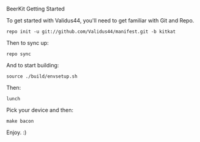 BeerKit
Getting Started

To get started with Validus44, you'll need to get familiar with Git and Repo.

    repo init -u git://github.com/Validus44/manifest.git -b kitkat

Then to sync up:

    repo sync

And to start building:
    
    source ./build/envsetup.sh
    
Then:
    
    lunch

Pick your device and then:

    make bacon
    


Enjoy. :)
    
